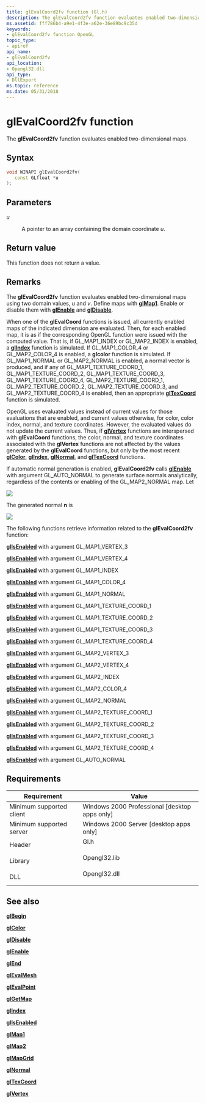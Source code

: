 ```yaml
---
title: glEvalCoord2fv function (Gl.h)
description: The glEvalCoord2fv function evaluates enabled two-dimensional maps.
ms.assetid: fff786b4-a9e1-4f3e-a62e-36e89bc9c35d
keywords:
- glEvalCoord2fv function OpenGL
topic_type:
- apiref
api_name:
- glEvalCoord2fv
api_location:
- Opengl32.dll
api_type:
- DllExport
ms.topic: reference
ms.date: 05/31/2018
---
```


# glEvalCoord2fv function

The **glEvalCoord2fv** function evaluates enabled two-dimensional maps.

## Syntax


```C++
void WINAPI glEvalCoord2fv(
   const GLfloat *u
);
```



## Parameters

<dl> <dt>

*u* 
</dt> <dd>

A pointer to an array containing the domain coordinate *u*.

</dd> </dl>

## Return value

This function does not return a value.

## Remarks

The **glEvalCoord2fv** function evaluates enabled two-dimensional maps using two domain values, *u* and *v*. Define maps with [**glMap1**](glmap1.md). Enable or disable them with [**glEnable**](glenable.md) and [**glDisable**](gldisable.md).

When one of the **glEvalCoord** functions is issued, all currently enabled maps of the indicated dimension are evaluated. Then, for each enabled map, it is as if the corresponding OpenGL function were issued with the computed value. That is, if GL\_MAP1\_INDEX or GL\_MAP2\_INDEX is enabled, a [**glIndex**](glindex-functions.md) function is simulated. If GL\_MAP1\_COLOR\_4 or GL\_MAP2\_COLOR\_4 is enabled, a **glcolor** function is simulated. If GL\_MAP1\_NORMAL or GL\_MAP2\_NORMAL is enabled, a normal vector is produced, and if any of GL\_MAP1\_TEXTURE\_COORD\_1, GL\_MAP1\_TEXTURE\_COORD\_2, GL\_MAP1\_TEXTURE\_COORD\_3, GL\_MAP1\_TEXTURE\_COORD\_4, GL\_MAP2\_TEXTURE\_COORD\_1, GL\_MAP2\_TEXTURE\_COORD\_2, GL\_MAP2\_TEXTURE\_COORD\_3, and GL\_MAP2\_TEXTURE\_COORD\_4 is enabled, then an appropriate [**glTexCoord**](gltexcoord-functions.md) function is simulated.

OpenGL uses evaluated values instead of current values for those evaluations that are enabled, and current values otherwise, for color, color index, normal, and texture coordinates. However, the evaluated values do not update the current values. Thus, if [**glVertex**](glvertex-functions.md) functions are interspersed with **glEvalCoord** functions, the color, normal, and texture coordinates associated with the **glVertex** functions are not affected by the values generated by the **glEvalCoord** functions, but only by the most recent [**glColor**](glcolor-functions.md), [**glIndex**](glindex-functions.md), [**glNormal**](glnormal-functions.md), and [**glTexCoord**](gltexcoord-functions.md) functions.

If automatic normal generation is enabled, **glEvalCoord2fv** calls [**glEnable**](glenable.md) with argument GL\_AUTO\_NORMAL to generate surface normals analytically, regardless of the contents or enabling of the GL\_MAP2\_NORMAL map. Let

![](images/evlcrd01.png)

The generated normal **n** is

![](images/evlcrd02.png)

The following functions retrieve information related to the **glEvalCoord2fv** function:

[**glIsEnabled**](glisenabled.md) with argument GL\_MAP1\_VERTEX\_3

[**glIsEnabled**](glisenabled.md) with argument GL\_MAP1\_VERTEX\_4

[**glIsEnabled**](glisenabled.md) with argument GL\_MAP1\_INDEX

[**glIsEnabled**](glisenabled.md) with argument GL\_MAP1\_COLOR\_4

[**glIsEnabled**](glisenabled.md) with argument GL\_MAP1\_NORMAL

[**glIsEnabled**](glisenabled.md) with argument GL\_MAP1\_TEXTURE\_COORD\_1

[**glIsEnabled**](glisenabled.md) with argument GL\_MAP1\_TEXTURE\_COORD\_2

[**glIsEnabled**](glisenabled.md) with argument GL\_MAP1\_TEXTURE\_COORD\_3

[**glIsEnabled**](glisenabled.md) with argument GL\_MAP1\_TEXTURE\_COORD\_4

[**glIsEnabled**](glisenabled.md) with argument GL\_MAP2\_VERTEX\_3

[**glIsEnabled**](glisenabled.md) with argument GL\_MAP2\_VERTEX\_4

[**glIsEnabled**](glisenabled.md) with argument GL\_MAP2\_INDEX

[**glIsEnabled**](glisenabled.md) with argument GL\_MAP2\_COLOR\_4

[**glIsEnabled**](glisenabled.md) with argument GL\_MAP2\_NORMAL

[**glIsEnabled**](glisenabled.md) with argument GL\_MAP2\_TEXTURE\_COORD\_1

[**glIsEnabled**](glisenabled.md) with argument GL\_MAP2\_TEXTURE\_COORD\_2

[**glIsEnabled**](glisenabled.md) with argument GL\_MAP2\_TEXTURE\_COORD\_3

[**glIsEnabled**](glisenabled.md) with argument GL\_MAP2\_TEXTURE\_COORD\_4

[**glIsEnabled**](glisenabled.md) with argument GL\_AUTO\_NORMAL

## Requirements



| Requirement | Value |
|-------------------------------------|-----------------------------------------------------------------------------------------|
| Minimum supported client<br/> | Windows 2000 Professional \[desktop apps only\]<br/>                              |
| Minimum supported server<br/> | Windows 2000 Server \[desktop apps only\]<br/>                                    |
| Header<br/>                   | <dl> <dt>Gl.h</dt> </dl>         |
| Library<br/>                  | <dl> <dt>Opengl32.lib</dt> </dl> |
| DLL<br/>                      | <dl> <dt>Opengl32.dll</dt> </dl> |



## See also

<dl> <dt>

[**glBegin**](glbegin.md)
</dt> <dt>

[**glColor**](glcolor-functions.md)
</dt> <dt>

[**glDisable**](gldisable.md)
</dt> <dt>

[**glEnable**](glenable.md)
</dt> <dt>

[**glEnd**](glend.md)
</dt> <dt>

[**glEvalMesh**](glevalmesh-functions.md)
</dt> <dt>

[**glEvalPoint**](glevalpoint.md)
</dt> <dt>

[**glGetMap**](glgetmap.md)
</dt> <dt>

[**glIndex**](glindex-functions.md)
</dt> <dt>

[**glIsEnabled**](glisenabled.md)
</dt> <dt>

[**glMap1**](glmap1.md)
</dt> <dt>

[**glMap2**](glmap2.md)
</dt> <dt>

[**glMapGrid**](glmapgrid-functions.md)
</dt> <dt>

[**glNormal**](glnormal-functions.md)
</dt> <dt>

[**glTexCoord**](gltexcoord-functions.md)
</dt> <dt>

[**glVertex**](glvertex-functions.md)
</dt> </dl>

 

 





